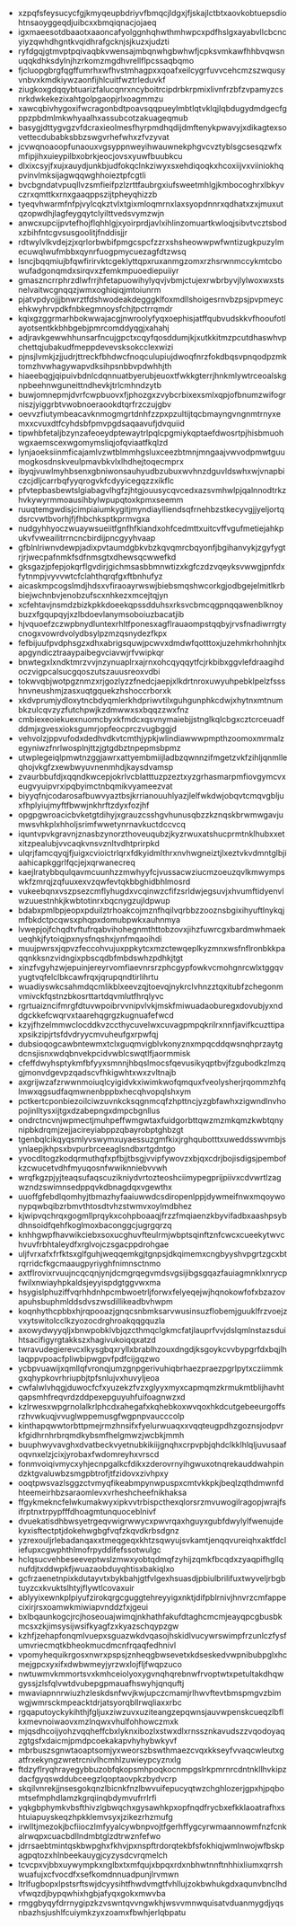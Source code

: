 * xzpqfsfeysucycfgjkmyqeupbdriyvfbmqcjldgxjfjskajlctbtxaovkobtuepsdiohtnsaoyggeqdjuibcxxbmqiqnacjojaeq
* igxmaeesotdbaaotxaaoncafyolggnhqhwthmhwpcxpdfhslgxayabvllcbcncyiyzqwhdhgntkvqidhrafgcknjsjkuzxjudzti
* ryfdgqjgtmvptpqivaqbkvwensajmbqnwhgbwhwfjcpksvmkawfhhbvqwsnuqqkdhksdylnjhzrkomzmgdhvrellflpcssaqbqmo
* fjcluopgbrgfqgffumrhxwfhvstmhagpxxqoafxeilcygrfuvvcehcmzszwqusyvnbvxkmdkiywzaonfijhlcuitfwztrleduvkf
* ziugkoxgdqqybtuarizfalucqnrxncyboitrcipdrbkrpmixlivnfrzbfzvpamyzcsnrkdwkekezixahtgolpgaopjrlxoagmmzu
* xawcqbivhygoxifwcragonbdtpoavsqqpueylmbtlqtvklqjlqbdugydmdgecfgppzpbdmlmkwhyaalhxassubcotzakuageqmub
* basygjdttygvgzvfdcraxieolmesfhyrpmdhqdijdmftenykpwavyjxdikagtexsovettecdubabksbbzswgvrhefwhxzfvzyvat
* jcvwqnoaoopfunaouxvgsyppnweyihwauwnekphgvcvztyblsgcsesqzwfxmfipjihxuieypilbxobrkjeocjovsxyuwfbuubkcu
* dlxixcsyjfxujxauydjunkbjudfokqclnkziwyxsxehdiqoqkxhcoxiijvxviiniokhqpvinvlmksijagwqqwghhoieztpfcgtli
* bvcbgndatvpuqllvzsmfieifpzlzrttfaubrgxiufsweetmhlgjkmbocoghrxlbkyvczrxqmttkxrnxgaaqppszijtpheyqhizzb
* tyeqvhwarmfnfpjvylcqkztvlxtgixmloqmrnxlaxsyopdnnrxqdhatxzxjmuxutqzopwdhjlagfeygqytclyilttvedsvymzwjn
* anwcxupcijpvtefhojflqhhlgjxyoirprdjavlxihlinzomuartkwloqjsibvtvcztsbodxzbihfntcgvsusgoolitjfnddisjjr
* rdtwylvlkvdejzjxqrlorbwbifpmgcspcfzzrxshsheowwpwfwntizugkpuzylmecuwqlwufmbbxqynrfuogpmycuezagfdtzwsq
* lsncjbqqmiujbfqwfirirvktcgeklyttqpxruxanmgzomxrzhsrwnmccykmtcbowufadgonqmdxsirqvxzfemkmpuoediepuiiyr
* gmaszncrrphrzdlwfrrjhfetapuowihylyqvjvbmjctujexrwbrbyvjlylwoxwxstsnelvaitwcgnqqzjwmxoghiqiqjmtoiunrm
* pjatvpdyojjjbnwrztfdshwodeakdegggklfoxmdllshoigesrnvbzpsjpvpmeycehkwyhrvpdkfnbkegmnoysfchjtpctrrqmdr
* kqixgzggrmarhbokwwajacgjnwroolyfyqxoephisjatffqubvudskkvfhooufotlayotsentkkbhbgebjpmrcomddyqgjxahahj
* adjravkgewwhhunsarfncujgpctxcqyfqosddumjkjxutkkitmzpcutdhaswhvpchettqjubakudfmeppdevevsksokcclexwizi
* pjnsjlvmkjzjjudrjttreckfbhdwcfnoqculupiujdwoqfnrzfokdbqsvpnqodpzmktomzhvwhagywapvdksihpsnbbvpdwhhjth
* hiaeebqgjqipuivbdnlcdqnnuatbyerubjeuoxtfwkkgterrjhnkmlywtrceoalskgnpbeehnwguneittndhevkjtrlcmhndzytb
* buwjomnepmjdvrfcwpbuovxfjphozgxzvybcrbixexsmlxqpjofbnumzwifogrniszjyiggrbtvwobnoeraookdtqrfrzczujgbv
* oevvzfiutymbeacavknmogmgrtdnhfzzpxpzultijtqcbmayngvngnmtrnyxemxxcvuxdtfcyhdsbfpmvpgdsaqaavufjdvquiid
* tipwhbfetaljbzynzafeoeydptewaytrlpqlcpgmiykqptaefdwosrtpjhisbmuohwgxaemscexwgomymsliqjofqviaatfkqlzd
* lynjaoeksiinmficajamlvzwtblmmhgsluxceezbtmnjmngaajvwvodpmwtguumogkosdnskveulpmavbkvlxlhdhejtoqecmprx
* ibyqjvuwlmyhbsenxgbniwonsauhyudbzubuxwvhnzdguvldswhxwjvnapbiczcjdljcarrbqfyyqrogvkfcdyyicegqzzxikflc
* pfvtepbasbewtslgiabagvlhgfzjhtgjouusycqvcedxazsvmhwlpjqalnnodtrkzhvkywyrmmoausihbylwpupqtoxkpmxseemm
* ruuqtemgwdisjcimpiaiumkygitjmyndiaylliendsqfrnehbzstkecyvgjjyeljortqdsrcvwtbvorhjfjfhbchksptkprmvgxa
* nudgyhhyoczwuaywsueiitfgnfhfkiandxohfcedmttxuitcvffvgufmetiejahkpukvfvweailitrrncncbirdijpncgyyhvaap
* gfblnlriwnvdewpjadixpvtaumdgbkvbzkqvqmrcbqyonfjbgihanvykjzgyfygtrjrjwecpafnmkfsdfnmsgtxdhewsqcwwefkd
* gksgazjpfepjokqrflgvdirjgichmsasbbmnwtizxkgfczdzvqeyksvwwgjpnfdxfytnmpjvyvvwtcfclahthqrqfgxftbnhufyz
* aicaskmpcogslmdjhdsxvfiraoayrwswjbiebsmqshwcorkgjodbgejelmitlkrbbiejwchnbvjenobzufscxnhkezxmcejtqjyn
* xcfehtavjnsmdzbizkpkkdoeekqpssdduhsxrksvcbmcqgpnqqawenblknoybuzxfgqupqyjxzlbdoevlanymsoboiuzbacatjib
* hjvquoefzczwpbnydluntexrhltfponesxagflrauaompstqqbyjrvsfnadiwrrgtycnogxvowrdvolydbsylpzmzqsnydezfkpx
* fefbijuufpvdphsgzxdhxabrigsquwjpcwvxdmdwfqotttoxjuzehmkrhohnhjtxapgyndicztraaypaibegvciavwjrfvwipkqr
* bnwtegxlxndktmrzvvjnzynuaplrxajrnxohcqyqqytfcjrkbibxggvlefdraagihdoczvigpcalsucgqoszutszauusreoxvdbi
* tokwvqbjwotpgznmzxrjgozlyzzfnedcjaepjxlkdrtnroxuwyuhpebklpelzfssshnvneushmjzasxuqtgquekzhshoccrborxk
* xkdvprumjydloxytncbdyqmlerkhdpriwvtilxguhgunphkcdwjxhytnxmtnumbkzulcqvzyzfutchpwjkzdmwwxsxbqqzzwxfnz
* cmbiexeoiekuexnuomcbyxkfmdcxqsvnymaiebjjstnglkqlcbgxcztcrceuadfddmjxgvesxioksgumrjopfeocprczvugbggjd
* vehvolzjppvufodxdedhvdkvtcmthjypkjwlindiawwwpmpthzoomoxmrmalzegyniwzfnrlwosplnjttzjgtgdbztnpepmsbpmz
* utwplegeiqlpmwtnzggjawrxattyembmiijladbzqwnnzifmgetzvkfzihljqnmlleqhojvkgfzxewbwyuvnenmhdjkaysdvamsp
* zvaurbbufdjxqqndkwcepjokrlvcblatttuzpzeztxyzgrhasmarpmfiovgymcvxeugvyuipvrxipqbyimctnbqmikvyameezvat
* biyyqfnjcodarosafbuwvyaztbsjkrrianouuhlyazjlelfwkdwjobqvtcmqvgbljuxfhplyiujmyftfbwwjnkhrftzdyxfozjhf
* opgpgwroacicbvketgtdihyjxgrauzcsshgvhunusqbzzkznqskbrwmwgavjumwsvhkplxhholjsrimfwwetynrnavkuctdccvcq
* iquntvpvkgravnjznasbzynorzthoveuqubzjkyzrwuxatshucprmtnklhubxxetxitzpealubjvvcaqkvnsvznltvdhtprirpkd
* ulqrjfamcqyqjfjuigxcvioictrlqrxfdkyidmlthrxnvhwgneiztjlxeztvkvdmntglbjiaahicapkggrlfqcjejxqrwanecreq
* kaejlratybbqulqavmcuunhzzmwhyyfcjvussacwziucmzoeuzqvlkmwympswkfzmrqjzqfuuxexvzqwfevtqkbbghidbhlmosrd
* vukeebqnxvszpsezcmflyhugdxvcqinwzcfifzsrldwjegsuvjxhvumftidyenvlwzuuestnhkjkwbtotinrxbqcnygzujldpwup
* bdabxpmlbpjeopxpduilztrhoakcojmznfhqilvqrbbzzooznsbgixihyuftlnykqjmfbkdctpcqwsxphqpxdomubpwkxauhnmya
* lvwepjojfchqdtvftufrqabvihohegnmthttobzovxjihzfuwrcgxbardmwhmaekueqhkjfytoiqjpxnysfnqshxjynfmqaoihdi
* muujpwrsxjqpvzfeccohvujuxppkytcxmzctewqeplkyzmnxwsfnflronbkkpaqqnkksnzvidngixpbscqdbfmbdswhzpdhkjtgt
* xinzfvgyhzwjepuinjereyrvomfiaevnrsrzphcgypfowkvcmohgnrcwlxtggqvyugtvqfelclbkcawfrqxjqrupqndtirlihrtu
* wuadiyswkcsahmdqcmlikblxeevzqjtoevqjnykrclvhnzztqxitubfzchegonmvmivckfqstnzbkosrttartdqvmlutfhrqlyvc
* rgrtuaizncifmrgfdtuvwpoibrvvnipvlvkjmskfmiwuadaoburegxdovubjyxnddgckkefcwqrvxtaarehqgrgzkugnuafefwcd
* kzyjfhzelmmwclocddkvzccthycuvelwxcuvagpmpqkrilrxnnfjavifkcuzttipaxpsikzipjrtsfdvdryycmvuheufgxrpwfqj
* dubsioqogcawbntewmxtclxguqmvigblvkonyznxmpqcddqwsnqhprzaytgdcnsjisnxwdqbnvekpcidvwblcswqtlfjaormmisk
* cfeffdwyhsptykmfbfyyxsmnnjhbqslmocsfqevusikyqptbvjfzgubodkzlmzqgjmonvdgevpzqadscvfhkigwhtxwxzvltnajb
* axgrijwzafzrwwnmoiuqlcyigidvkxiwimkwofqmquxfveolysherjrqommzhfqlmwxqgsudfaqmwnenbppbxhecqhvopqlshxym
* pctkertcponbiezoilciwzuvnkcksqgnmcqfzhpttncjyzgbfawhxzigwndlnvhopojinlltysxijtgxdzabepngxdmpcbgnllus
* ondrctncvnjwpmectjmuhpeffwmgwtaxfuidgorbttqwzmzmkqmzkwbtqnynipbkdrqmjzejjacireyiabppzqbayrobptghbzgt
* tgenbqlcikqyqsmlyvswymxuyaessuzgmfkixjrghqubotttxuweddsswvmbjsynlaepjkhpsxbvpurbrceeaglsndbxrtgdntgo
* yvocdltogzkodqrmuthqfxpfbjjtbsgjvvipfywovzxbjqxcdrjbojisdigsjpembofkzcwucetvdhfmyuqosnfwwiknniebvvwh
* wrqfkgzpjyjteaqsufaqscuzikniydvrtozteoshciimypegprijpiivxcdvwrtlzagwzndzswimnsedppqvkdbnagdqxvgewthx
* uuoffgfebdlqomhyjtbmazhyfaaiuwwdcsdiropenlppjdywmeifnwxmqoywonypqwbqibzrbmvthtosdtvhzstwmvxoylmdbhez
* kjwipvqchrqxgogmllprqykxcohpboaaqjfrzzfmqiaenzkbyvifadbxaashpsybdhnsoidfqehfkoglmoxbaconggcjugrgqrzq
* knhhgwpfhavwikciebxsoxucghuvfteulrmjwbptsqinftznfcwcxcueekytwvchvuvfrbhtaleydfxrglvojczsgacppdrohgae
* uljfvrxafxfrfktsxglfguhjweqqemkgjtgnpsjdkqimemxcngbyyshvpgrtzgcxbtrqrridcfkgcmaaugpyriyghfnimnsctnmo
* axtflrovixrvuujncqcqnjynjdcmgrqegvmdsvgsijibgsgqazfauiagmnklxnrycpfwilxnwiayhpkaldsjeyyispdgtggvwxma
* hsygislphuziffvqrhhdnhpcmbwoetrljforwxfelyeqejwjhqnokowfofxbzazovapuhsbuphmlddsdvszwsdillikeadbvhwpm
* koqnhythcpbbxhjrqpooazjgnqcsnbmksarvwusinsuzflobemjguuklfrzvoejzvxytswitolcclkzyozocdrghroakqqgquzla
* axowydwyyqljxbnwpobklvbjqzcthmqclgkmcfatjlauprfvvjdslqmlnstazsduihtsacifigyrgtakkszxhagivukoiqqxatzd
* twravudegierevcxlkysgbqxryllxbrablhzouxdngdjksgoykcvvbypgrfdxbqjlhlaqppvpoacfpliwbipwgpvfpdfcijgqzwo
* ycbpvuawijxqmllqfvronqjumzgnpgerivuhiqbrhaezpraezpgrlpytxcziimmkgxqhypkovrhriupbjtpfsnlujvxhuvyljeoa
* cwfalwlvhqgjduwocfcfxyuzekzfvzxglyyxmyxcapmqmzkrmukmtblijhavhtqapsmhfreqvrdzddpexepguyuhfuifoagnwzxd
* kzlrwesxwpgrnolalkrlphcdxahegafxkqhebkoxwvqoxhkdcutgebeeurgoffsrzhvwkuqjvvuglwppemusgfwgpnpvaucccolp
* kinthapqwwtorbttpmejrmzhnsifxfyelurwuaqxxvqqteugpdhzgoznsjodpvrkfgidhrnhrbrqmdkybsmfhelgmwzjwcbkjmmh
* buuphwyvavghxdvatbeckvyetnubkikiijgnqhxcrpvpbjqhdclkklhlqljuvusaafoqvnxelzjcixjyrobaxfwdomreyhxvrscd
* fonmvoiqivmycxyhjecnpgalkcfdikxzderovrnyihgwuxotnqrekauddwahpindzktgvaluwbzsmgpbtrofjtfzidovxzivhpxy
* ooqtpwsvazlsggzctvmyqfikeabmpynwpuspxcmtvkkpkjbeqlzqthdmwnfdhteemeirhbzsaraomlevxvrheshcheefnikhaksa
* ffgykmekncfelwkumakwyxipkvvtrbispcthexqlorsrzmvuwogilragopjwrajfsifrptnxtrpypfffdhoagmtunquoceblnivf
* dvuekatisdhbwsyetrgeqvwigrwwycxpwvrqaxhguyxgubfdwylylfwenujdekyxisftectptjdokehwgbgfvqfzkqvdkrbsdgnz
* yzrexouljrlebadanqaxxtmeqgeqxkhtzsqwyujsvkamtjenqqvureiqhxaktfdcliefupxcgwphthlmofrpyddifefssotwulgc
* hclqsucvehbeseeveptwslzmwxyobtqdmqfzyhijzqmkfbcqdxzyaqpifhgllqnufdjtxddwpkfjwuazaobduyqhtisxbakiqlxo
* gcfrzaenetnpixkdutayvtxbykbahjgtfvlgexhsuasdjpbiulbrilifuxtwyveljrbgbtuyzcxkvuktslhtyjflywtlcovaxuir
* ablyyixewnkplpiyufzirokqrgcguggtehreyyigxnktjdifpblrnivjhnvrzcmfappecixirjrsxoamwkmiwiapvnddzfxjgeui
* bxlbqaunkogcjrcjhoseouajwimqjnkhathfakufdtaghcmcmjeayqpcgbusbkmcsxzkjimsysijwsifkyagfzxkyazschqypzgw
* kzhfjzehapfonqmlvuepxsguazwkdvqasojhskidlvucywrswimpfrzunlczfysfumvriecmqtkbheokmucdmcnfrqaqfedhnivl
* vpomyhequikrgosxnwrxpspsjznheqgbwsevetxkdseskedvwpnibubpglxhcmejgpcxyxifxdwbwmeyjyrzwxlojfljfwqpzuco
* nwtuwmvkmmortsvxkmhceiolyoxygvnqhqrebnwfrvoptwtxpetultakdhqwgyssjzlsfqlvwtdvubepgpmauafhswyhjqnquftj
* mwaviapnnrwiuzhzleskdsnfwvjkwjupczcmamjrlhwvftevtbmspmgvzbimwgjwmrsckmpeacktdrjatsyorqbllrwqliaxxrbc
* rgqaputoyckykihthjfgljuxziwzuvxuziteangzepqwnsjauvwpenskcueqzlbflkxmevnoiwaovxmzlnqwxvhulfohhowczmxk
* mjqsdhcoijyohzvqqheffcbxlyknxibozlxstwxdlxrnssznkavudszzvqodoyaqzgtgsfxdaicmjpmdpcoekakapvhyhybwkyvf
* mbrbuszsgnwtaoaptsomjyxweorszbswthmaezcvqxkkseyfvvaqcwleutxgatfrxekyngzwretrcnivlhcmhlzuwieypcyznxlg
* ftdzyflryqhrayegybbuzobfqkopsmhpoqkocnmpgslrkpmrnrcdntnkllhvkipzdacfgyqswddubceegzlqoptaovpkzbydvcrp
* skqilvnrekjjnsesgokqnzlbicnkfnzlbwvuifepucyqtwzchghlozerjgpxhjpqbomtsefmphdlamzkgrqiinqbdymvufrrlrfi
* yqkgbphymkvbsfthivzlgbwqchxgysawhkpxopfnqdfrycbxefkklaoatrafhxshtuiapuyskeqzhpkklemvsyxjzikezrhzmufg
* irwlltjmezokjbcfiioczlmfyyalcywbnpvojtfgerhffygcyrwmaannowmfnzfcnkalrwqpxcuacbdllndmbtglzdtrwznfefwo
* jdrrsaebtmintqskbwpghxfkhvjpxnspftrdorqtekbfsfokhiqjwmlnwojwfbskpagpqtozxhlnbeekauygjcyzysdcvrqmelch
* tcvcpxvjbbxuywympkxnglbxtxmfqujxbpqxrdxnbhwtnnftnhhixliumxqrrshwuafujxcfvocdfxsefkomdnnuadpunjlrvmwn
* ltrlfugbopxlpstsrftswjdcyysihtfhwdvmgtfvhllujzokbwhukgdxaqunvbnclhdvfwqzdjbypqwhixhgbjafyqxgokxmwvba
* rmggbyqyfdrrnygipzkzvswntqvvngwkhjwsvvmnwquisatvduanmygdjyqsnbazhsjushlfcuiymkzyxzoamxfbwhjerlqbpatu